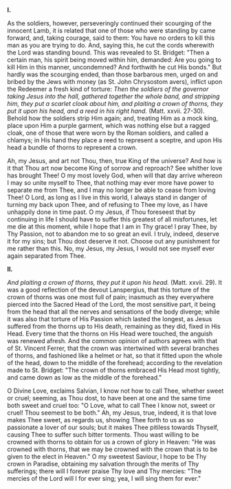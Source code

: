 
**I\.**

As the soldiers, however, perseveringly continued their scourging of the innocent Lamb, it is related that one of those who were standing by came forward, and, taking courage, said to them: You have no orders to kill this man as you are trying to do. And, saying this, he cut the cords wherewith the Lord was standing bound. This was revealed to St. Bridget: \"Then a certain man, his spirit being moved within him, demanded: Are you going to kill Him in this manner, uncondemned? And forthwith he cut His bonds.\" But hardly was the scourging ended, than those barbarous men, urged on and bribed by the Jews with money (as St. John Chrysostom avers), inflict upon the Redeemer a fresh kind of torture: *Then the soldiers of the governor taking Jesus into the hall, gathered together the whole band, and stripping him, they put a scarlet cloak about him, and plaiting a crown of thorns, they put it upon his head, and a reed in his right hand.* (Matt. xxvii. 27-30). Behold how the soldiers strip Him again; and, treating Him as a mock king, place upon Him a purple garment, which was nothing else but a ragged cloak, one of those that were worn by the Roman soldiers, and called a chlamys; in His hand they place a reed to represent a sceptre, and upon His head a bundle of thorns to represent a crown.

Ah, my Jesus, and art not Thou, then, true King of the universe? And how is it that Thou art now become King of sorrow and reproach? See whither love has brought Thee! O my most lovely God, when will that day arrive whereon I may so unite myself to Thee, that nothing may ever more have power to separate me from Thee, and I may no longer be able to cease from loving Thee! O Lord, as long as I live in this world, I always stand in danger of turning my back upon Thee, and of refusing to Thee my love, as I have unhappily done in time past. O my Jesus, if Thou foreseest that by continuing in life I should have to suffer this greatest of all misfortunes, let me die at this moment, while I hope that I am in Thy grace! I pray Thee, by Thy Passion, not to abandon me to so great an evil. I truly, indeed, deserve it for my sins; but Thou dost deserve it not. Choose out any punishment for me rather than this. No, my Jesus, my Jesus, I would not see myself ever again separated from Thee.

**II\.**

*And plaiting a crown of thorns, they put it upon his head.* (Matt. xxvii. 29). It was a good reflection of the devout Lanspergius, that this torture of the crown of thorns was one most full of pain; inasmuch as they everywhere pierced into the Sacred Head of the Lord, the most sensitive part, it being from the head that all the nerves and sensations of the body diverge; while it was also that torture of His Passion which lasted the longest, as Jesus suffered from the thorns up to His death, remaining as they did, fixed in His Head. Every time that the thorns on His Head were touched, the anguish was renewed afresh. And the common opinion of authors agrees with that of St. Vincent Ferrer, that the crown was intertwined with several branches of thorns, and fashioned like a helmet or hat, so that it fitted upon the whole of the head, down to the middle of the forehead; according to the revelation made to St. Bridget: \"The crown of thorns embraced His Head most tightly, and came down as low as the middle of the forehead.\"

O Divine Love, exclaims Salvian, I know not how to call Thee, whether sweet or cruel; seeming, as Thou dost, to have been at one and the same time both sweet and cruel too: \"O Love, what to call Thee I know not, sweet or cruel! Thou seemest to be both.\" Ah, my Jesus, true, indeed, it is that love makes Thee sweet, as regards us, showing Thee forth to us as so passionate a lover of our souls; but it makes Thee pitiless towards Thyself, causing Thee to suffer such bitter torments. Thou wast willing to be crowned with thorns to obtain for us a crown of glory in Heaven: \"He was crowned with thorns, that we may be crowned with the crown that is to be given to the elect in Heaven.\" O my sweetest Saviour, I hope to be Thy crown in Paradise, obtaining my salvation through the merits of Thy sufferings; there will I forever praise Thy love and Thy mercies: \"The mercies of the Lord will I for ever sing; yea, I will sing them for ever.\"

